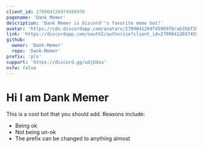 ```yaml
---
client_id: 270904126974590976
pagename: 'Dank Memer'
description: 'Dank Memer is Discord''s favorite meme bot!'
avatar: 'https://cdn.discordapp.com/avatars/270904126974590976/ab35bf35c094333ed2888a0a2be60f05.png'
link: 'https://discordapp.com/oauth2/authorize?client_id=270904126974590976&scope=bot&permissions=0'
github:
  owner: 'Dank-Memer'
  repo: 'Dank-Memer'
prefix: 'pls'
support: 'https://discord.gg/udjUdza'
nsfw: false
---
```

# Hi I am Dank Memer

This is a cool bot that you should add.
Reasons include:

- Being ok
- Not being un-ok
- The prefix can be changed to anything almost
